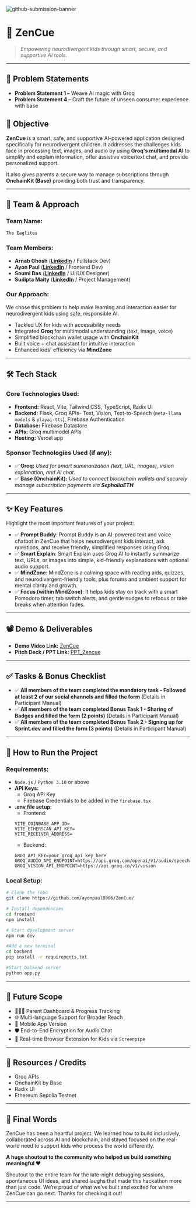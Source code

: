![github-submission-banner](https://github.com/user-attachments/assets/a1493b84-e4e2-456e-a791-ce35ee2bcf2f)

# 🚀 ZenCue

> _Empowering neurodivergent kids through smart, secure, and supportive AI tools._

---

## 📌 Problem Statements
 
- **Problem Statement 1 –** Weave AI magic with Groq
- **Problem Statement 4 –** Craft the future of unseen consumer experience with base


## 🎯 Objective

**ZenCue** is a smart, safe, and supportive AI-powered application designed specifically for neurodivergent children.
It addresses the challenges kids face in processing text, images, and audio by using **Groq's multimodal AI** to simplify and explain information, offer assistive voice/text chat, and provide personalized support.

It also gives parents a secure way to manage subscriptions through **OnchainKit (Base)** providing both trust and transparency.

---

## 🧠 Team & Approach

### Team Name:  
`The Eaglites`

### Team Members:  
- **Arnab Ghosh** ([**LinkedIn**](https://linkedin.com/in/tulug559)  / Fullstack Dev)
- **Ayon Paul** ([**LinkedIn**](https://www.linkedin.com/in/ayon2407s) / Frontend Dev)
- **Soumi Das** ([**LinkedIn**](https://www.linkedin.com/in/soumi-das-831105308) / UI/UX Designer)
- **Sudipta Maity** ([**LinkedIn**](https://www.linkedin.com/in/sudipta-maity-099a25302) / Project Management)

### Our Approach:  
We chose this problem to help make learning and interaction easier for neurodivergent kids using safe, responsible AI.
*   Tackled UX for kids with accessibility needs
*   Integrated **Groq** for multimodal understanding (text, image, voice)
*   Simplified blockchain wallet usage with **OnchainKit**
*   Built voice + chat assistant for intuitive interaction
* Enhanced kids' efficiency via **MindZone**

---

## 🛠️ Tech Stack

### Core Technologies Used:
- **Frontend:** React, Vite, Tailwind CSS, TypeScript, Radix UI
- **Backend:** Flask, Groq APIs- Text, Vision, Text-to-Speech  (`meta-llama models` & `playai-tts`), Firebase Authentication
- **Database:** Firebase Datastore
- **APIs:** Groq multimodel APIs
- **Hosting:** Vercel app

### Sponsor Technologies Used (if any):
- ✅ **Groq:** _Used for smart summarization (text, URL, images), vision explanation, and AI chat._
- ✅ **Base (OnchainKit):** _Used to connect blockchain wallets and securely manage subscription payments via **SepholiaETH**._ 

---

## ✨ Key Features

Highlight the most important features of your project:

- ✅ **Prompt Buddy**: Prompt Buddy is an AI-powered text and voice chatbot in ZenCue that helps neurodivergent kids interact, ask questions, and receive friendly, simplified responses using Groq.  
- ✅ **Smart Explain**: Smart Explain uses Groq AI to instantly summarize text, URLs, or images into simple, kid-friendly explanations with optional audio support.
- ✅ **MindZone**: MindZone is a calming space with reading aids, quizzes, and neurodivergent-friendly tools, plus forums and ambient support for mental clarity and growth.
- ✅ **Focus (within MindZone)**: It helps kids stay on track with a smart Pomodoro timer, tab switch alerts, and gentle nudges to refocus or take breaks when attention fades.


---

## 📽️ Demo & Deliverables

- **Demo Video Link:** [ZenCue]()  
- **Pitch Deck / PPT Link:** [PPT_Zencue]()  

---

## ✅ Tasks & Bonus Checklist

- ✅ **All members of the team completed the mandatory task - Followed at least 2 of our social channels and filled the form** (Details in Participant Manual)  
- ✅ **All members of the team completed Bonus Task 1 - Sharing of Badges and filled the form (2 points)**  (Details in Participant Manual)
- ✅ **All members of the team completed Bonus Task 2 - Signing up for Sprint.dev and filled the form (3 points)**  (Details in Participant Manual)


---

## 🧪 How to Run the Project

### Requirements:
- `Node.js` / `Python 3.10` or above
- **API Keys:**
    * Groq API Key
    * Firebase Credentials to be added in the `firebase.tsx`
- **.env file setup:**
    * Frontend: 
    ```
    VITE_COINBASE_APP_ID=
    VITE_ETHERSCAN_API_KEY=
    VITE_RECEIVER_ADDRESS=

    ```
    * Backend:
    ```
    GROQ_API_KEY=your_groq_api_key_here
    GROQ_AUDIO_API_ENDPOINT=https://api.groq.com/openai/v1/audio/speech
    GROQ_VISION_API_ENDPOINT=https://api.groq.co/v1/vision
    ``` 

### Local Setup:
```bash
# Clone the repo
git clone https://github.com/ayonpaul8906/ZenCue/

# Install dependencies
cd frontend
npm install

# Start development server
npm run dev

#Add a new terminal
cd backend
pip install -r requirements.txt

#Start backend server
python app.py
```

---

## 🧬 Future Scope

*   👨‍👩‍👧 Parent Dashboard & Progress Tracking
*   🌐 Multi-language Support for Broader Reach
*   📱 Mobile App Version
*   🛡️ End-to-End Encryption for Audio Chat
*    🚀 Real-time Browser Extension for Kids via `Screenpipe`

---

## 📎 Resources / Credits

- Groq APIs
- OnchainKit by Base
- Radix UI
- Ethereum Sepolia Testnet

---

## 🏁 Final Words

ZenCue has been a heartful project. We learned how to build inclusively, collaborated across AI and blockchain, and stayed focused on the real-world need to support kids who process the world differently.

**A huge shoutout to the community who helped us build something meaningful ❤️**

Shoutout to the entire team for the late-night debugging sessions, spontaneous UI ideas, and shared laughs that made this hackathon more than just code. We’re proud of what we’ve built and excited for where ZenCue can go next. Thanks for checking it out!

---